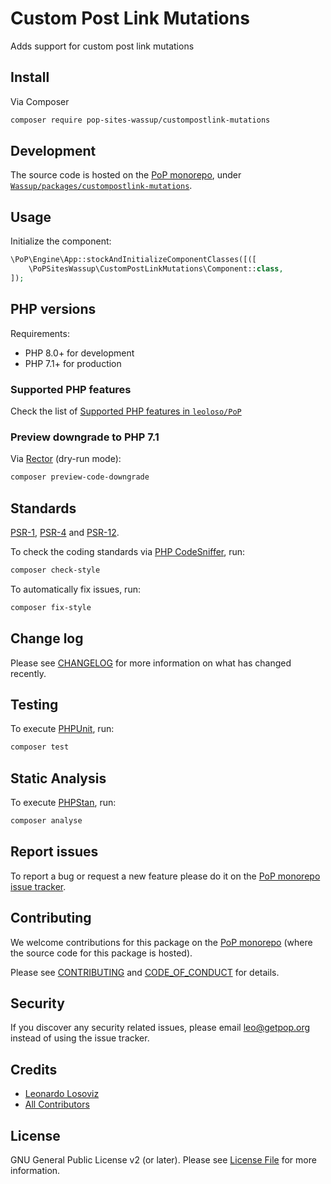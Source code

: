 # Custom Post Link Mutations

<!--
[![Build Status][ico-travis]][link-travis]
[![Quality Score][ico-code-quality]][link-code-quality]
[![Software License][ico-license]](LICENSE.md)
[![Latest Version on Packagist][ico-version]][link-packagist]
[![Coverage Status][ico-scrutinizer]][link-scrutinizer]
[![Total Downloads][ico-downloads]][link-downloads]
-->

Adds support for custom post link mutations

## Install

Via Composer

``` bash
composer require pop-sites-wassup/custompostlink-mutations
```

## Development

The source code is hosted on the [PoP monorepo](https://github.com/leoloso/PoP), under [`Wassup/packages/custompostlink-mutations`](https://github.com/leoloso/PoP/tree/master/layers/Wassup/packages/custompostlink-mutations).

## Usage

Initialize the component:

``` php
\PoP\Engine\App::stockAndInitializeComponentClasses([([
    \PoPSitesWassup\CustomPostLinkMutations\Component::class,
]);
```

## PHP versions

Requirements:

- PHP 8.0+ for development
- PHP 7.1+ for production

### Supported PHP features

Check the list of [Supported PHP features in `leoloso/PoP`](https://github.com/leoloso/PoP/blob/master/docs/supported-php-features.md)

### Preview downgrade to PHP 7.1

Via [Rector](https://github.com/rectorphp/rector) (dry-run mode):

```bash
composer preview-code-downgrade
```

## Standards

[PSR-1](https://www.php-fig.org/psr/psr-1), [PSR-4](https://www.php-fig.org/psr/psr-4) and [PSR-12](https://www.php-fig.org/psr/psr-12).

To check the coding standards via [PHP CodeSniffer](https://github.com/squizlabs/PHP_CodeSniffer), run:

``` bash
composer check-style
```

To automatically fix issues, run:

``` bash
composer fix-style
```

## Change log

Please see [CHANGELOG](CHANGELOG.md) for more information on what has changed recently.

## Testing

To execute [PHPUnit](https://phpunit.de/), run:

``` bash
composer test
```

## Static Analysis

To execute [PHPStan](https://github.com/phpstan/phpstan), run:

``` bash
composer analyse
```

## Report issues

To report a bug or request a new feature please do it on the [PoP monorepo issue tracker](https://github.com/leoloso/PoP/issues).

## Contributing

We welcome contributions for this package on the [PoP monorepo](https://github.com/leoloso/PoP) (where the source code for this package is hosted).

Please see [CONTRIBUTING](CONTRIBUTING.md) and [CODE_OF_CONDUCT](CODE_OF_CONDUCT.md) for details.

## Security

If you discover any security related issues, please email leo@getpop.org instead of using the issue tracker.

## Credits

- [Leonardo Losoviz][link-author]
- [All Contributors][link-contributors]

## License

GNU General Public License v2 (or later). Please see [License File](LICENSE.md) for more information.

[ico-version]: https://img.shields.io/packagist/v/pop-sites-wassup/custompostlink-mutations.svg?style=flat-square
[ico-license]: https://img.shields.io/badge/license-GPLv2-brightgreen.svg?style=flat-square
[ico-travis]: https://img.shields.io/travis/pop-sites-wassup/custompostlink-mutations/master.svg?style=flat-square
[ico-scrutinizer]: https://img.shields.io/scrutinizer/coverage/g/pop-sites-wassup/custompostlink-mutations.svg?style=flat-square
[ico-code-quality]: https://img.shields.io/scrutinizer/g/pop-sites-wassup/custompostlink-mutations.svg?style=flat-square
[ico-downloads]: https://img.shields.io/packagist/dt/pop-sites-wassup/custompostlink-mutations.svg?style=flat-square

[link-packagist]: https://packagist.org/packages/pop-sites-wassup/custompostlink-mutations
[link-travis]: https://travis-ci.org/pop-sites-wassup/custompostlink-mutations
[link-scrutinizer]: https://scrutinizer-ci.com/g/pop-sites-wassup/custompostlink-mutations/code-structure
[link-code-quality]: https://scrutinizer-ci.com/g/pop-sites-wassup/custompostlink-mutations
[link-downloads]: https://packagist.org/packages/pop-sites-wassup/custompostlink-mutations
[link-author]: https://github.com/leoloso
[link-contributors]: ../../../../../../contributors
